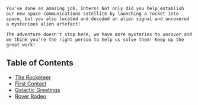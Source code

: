 ```
You've done an amazing job, Intern! Not only did you help establish our new space communications satellite by launching a rocket into space, but you also located and decoded an alien signal and uncovered a mysterious alien artefact!

The adventure doesn't stop here, we have more mysteries to uncover and we think you're the right person to help us solve them! Keep up the great work!
```

## Table of Contents
- [The Rocketeer](/Cyberstart/Intern%20Base/Level%202/The%20Rocketeer/)
- [First Contact](/Cyberstart/Intern%20Base/Level%202/First%20Contact/)
- [Galactic Greetings](/Cyberstart/Intern%20Base/Level%202/Galactic%20Greetings)
- [Rover Rodeo](/Cyberstart/Intern%20Base/Level%202/Rover%20Rodeo)